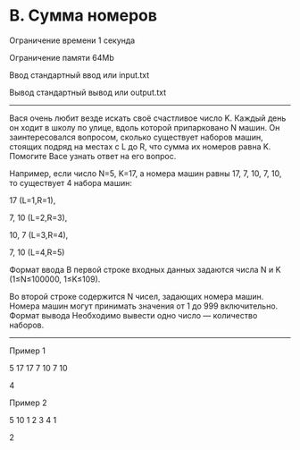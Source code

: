
# B. Сумма номеров

Ограничение времени 1 секунда

Ограничение памяти 	64Mb

Ввод 	стандартный ввод или input.txt

Вывод 	стандартный вывод или output.txt

---

Вася очень любит везде искать своё счастливое число K. Каждый день он ходит в школу по улице, вдоль которой припарковано N машин. Он заинтересовался вопросом, сколько существует наборов машин, стоящих подряд на местах с L до R, что сумма их номеров равна K. Помогите Васе узнать ответ на его вопрос.

Например, если число N=5, K=17, а номера машин равны 17, 7, 10, 7, 10, то существует 4 набора машин:

17 (L=1,R=1),

7, 10 (L=2,R=3),

10, 7 (L=3,R=4),

7, 10 (L=4,R=5)

Формат ввода
В первой строке входных данных задаются числа N и K (1≤N≤100000, 1≤K≤109).

Во второй строке содержится N чисел, задающих номера машин. Номера машин могут принимать значения от 1 до 999 включительно.
Формат вывода
Необходимо вывести одно число — количество наборов.

---

Пример 1

5 17
17 7 10 7 10


4

Пример 2

5 10
1 2 3 4 1
	

2
